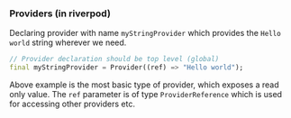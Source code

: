 ### Providers (in riverpod)

Declaring provider with name `myStringProvider` which provides the `Hello world` string wherever we need.
```dart
// Provider declaration should be top level (global)
final myStringProvider = Provider((ref) => "Hello world");
```
Above example is the most basic type of provider, which exposes a read only value. The `ref` parameter is of type `ProviderReference` which is used for accessing other providers etc.